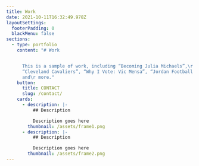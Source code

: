 ```yaml
---
title: Work
date: 2021-10-11T16:32:49.978Z
layoutSettings:
  footerPadding: 0
  blackMenu: false
sections:
  - type: portfolio
    content: "# Work


      This is a sample of work, including “Becoming Julia Michaels”,\r
      “Cleveland Cavaliers”, “Why I Vote: Vic Mensa”, “Jordan Football Dreams”
      and\r more."
    button:
      title: CONTACT
      slug: /contact/
    cards:
      - description: |-
          ## Description

          Description goes here
        thumbnail: /assets/frame1.png
      - description: |-
          ## Description

          Description goes here
        thumbnail: /assets/frame2.png
---
```

